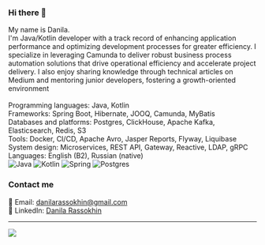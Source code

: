 ### Hi there 👋
My name is Danila.
<br>I'm Java/Kotlin developer with a track record of enhancing application performance and optimizing development processes for greater efficiency. I specialize in leveraging Camunda to deliver robust business process automation solutions that drive operational efficiency and accelerate project delivery. I also enjoy sharing knowledge through technical articles on Medium and mentoring junior developers, fostering a growth-oriented environment
<br>
<br>Programming languages: Java, Kotlin
<br>Frameworks: Spring Boot, Hibernate, JOOQ, Camunda, MyBatis
<br>Databases and platforms: Postgres, ClickHouse, Apache Kafka, Elasticsearch, Redis, S3
<br>Tools: Docker, CI/CD, Apache Avro, Jasper Reports, Flyway, Liquibase
<br>System design: Microservices, REST API, Gateway, Reactive, LDAP, gRPC
<br>Languages: English (B2), Russian (native)
<br>
![Java](https://img.shields.io/badge/Java-ED8B00?style=for-the-badge&logo=java&logoColor=white) ![Kotlin](https://img.shields.io/badge/Kotlin-0095D5?&style=for-the-badge&logo=kotlin&logoColor=white) ![Spring](https://img.shields.io/badge/Spring-6DB33F?style=for-the-badge&logo=spring&logoColor=white) ![Postgres](https://img.shields.io/badge/PostgreSQL-316192?style=for-the-badge&logo=postgresql&logoColor=white) 
### Contact me
📧 Email: [danilarassokhin@gmail.com](mailto:danilarassokhin@gmail.com)
<br>📑 LinkedIn: [Danila Rassokhin](https://www.linkedin.com/in/danilarassokhin/)
___
<img src="https://github-readme-stats.vercel.app/api?username=crissnamon&title_color=0074D9&text_color=E5C07B&icon_color=2ECC40&border_color=30363D&bg_color=161B22&show_icons=true&cache_seconds=1800&locale=en&border_radius=5&hide=,issues,&count_private=true&include_all_commit=true">

